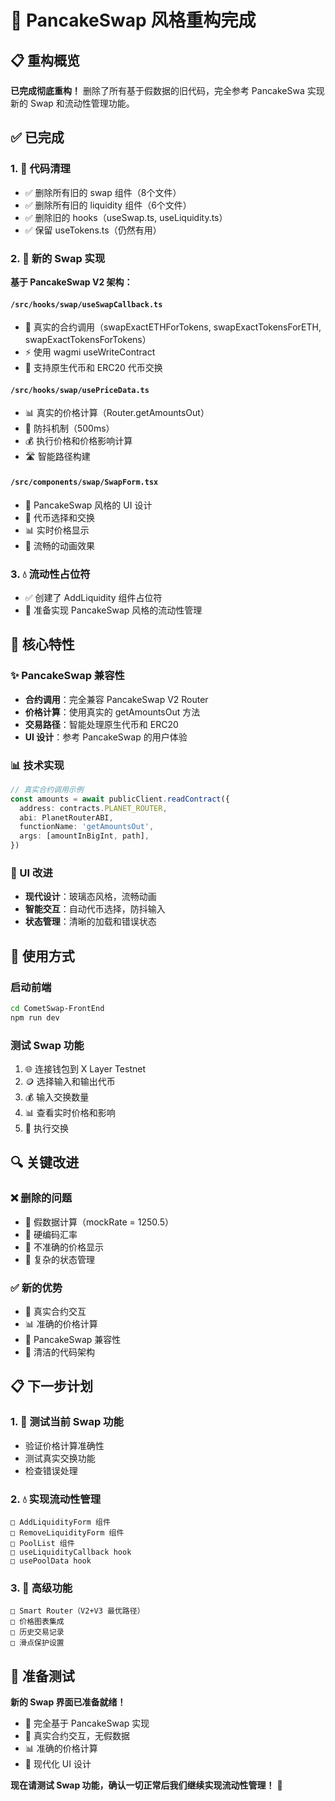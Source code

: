 # 🥞 PancakeSwap 风格重构完成

## 📋 重构概览

**已完成彻底重构！** 删除了所有基于假数据的旧代码，完全参考 PancakeSwa 实现新的 Swap 和流动性管理功能。

## ✅ 已完成

### 1. 🧹 代码清理
- ✅ 删除所有旧的 swap 组件（8个文件）
- ✅ 删除所有旧的 liquidity 组件（6个文件）  
- ✅ 删除旧的 hooks（useSwap.ts, useLiquidity.ts）
- ✅ 保留 useTokens.ts（仍然有用）

### 2. 🎯 新的 Swap 实现
**基于 PancakeSwap V2 架构：**

#### `/src/hooks/swap/useSwapCallback.ts`
- 🔄 真实的合约调用（swapExactETHForTokens, swapExactTokensForETH, swapExactTokensForTokens）
- ⚡ 使用 wagmi useWriteContract 
- 🎯 支持原生代币和 ERC20 代币交换

#### `/src/hooks/swap/usePriceData.ts`  
- 📊 真实的价格计算（Router.getAmountsOut）
- 🔄 防抖机制（500ms）
- 💰 执行价格和价格影响计算
- 🛣️ 智能路径构建

#### `/src/components/swap/SwapForm.tsx`
- 🎨 PancakeSwap 风格的 UI 设计
- 🔄 代币选择和交换
- 📊 实时价格显示
- 💫 流畅的动画效果

### 3. 💧 流动性占位符
- ✅ 创建了 AddLiquidity 组件占位符
- 🚧 准备实现 PancakeSwap 风格的流动性管理

## 🎯 核心特性

### ✨ PancakeSwap 兼容性
- **合约调用**：完全兼容 PancakeSwap V2 Router
- **价格计算**：使用真实的 getAmountsOut 方法
- **交易路径**：智能处理原生代币和 ERC20
- **UI 设计**：参考 PancakeSwap 的用户体验

### 📊 技术实现
```typescript
// 真实合约调用示例
const amounts = await publicClient.readContract({
  address: contracts.PLANET_ROUTER,
  abi: PlanetRouterABI,
  functionName: 'getAmountsOut',
  args: [amountInBigInt, path],
})
```

### 🎨 UI 改进
- **现代设计**：玻璃态风格，流畅动画
- **智能交互**：自动代币选择，防抖输入
- **状态管理**：清晰的加载和错误状态

## 🚀 使用方式

### 启动前端
```bash
cd CometSwap-FrontEnd
npm run dev
```

### 测试 Swap 功能
1. 🌐 连接钱包到 X Layer Testnet
2. 🪙 选择输入和输出代币
3. 💰 输入交换数量
4. 📊 查看实时价格和影响
5. 🔄 执行交换

## 🔍 关键改进

### ❌ 删除的问题
- 🚫 假数据计算（mockRate = 1250.5）
- 🚫 硬编码汇率
- 🚫 不准确的价格显示
- 🚫 复杂的状态管理

### ✅ 新的优势
- 🎯 真实合约交互
- 📊 准确的价格计算
- 🔄 PancakeSwap 兼容性
- 🎨 清洁的代码架构

## 📋 下一步计划

### 1. 🧪 测试当前 Swap 功能
- 验证价格计算准确性
- 测试真实交换功能
- 检查错误处理

### 2. 💧 实现流动性管理
```
□ AddLiquidityForm 组件
□ RemoveLiquidityForm 组件  
□ PoolList 组件
□ useLiquidityCallback hook
□ usePoolData hook
```

### 3. 🎯 高级功能
```
□ Smart Router（V2+V3 最优路径）
□ 价格图表集成
□ 历史交易记录
□ 滑点保护设置
```

## 🎊 准备测试

**新的 Swap 界面已准备就绪！**

- 🥞 完全基于 PancakeSwap 实现
- 🎯 真实合约交互，无假数据
- 📊 准确的价格计算
- 🎨 现代化 UI 设计

**现在请测试 Swap 功能，确认一切正常后我们继续实现流动性管理！** 🚀
